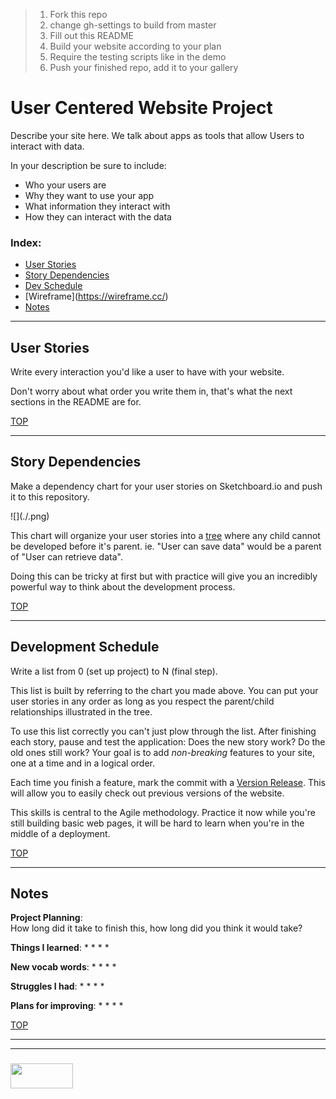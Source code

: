 > 1. Fork this repo
> 2. change gh-settings to build from master
> 3. Fill out this README
> 4. Build your website according to your plan
> 5. Require the testing scripts like in the demo
> 6. Push your finished repo, add it to your gallery


# User Centered Website Project 

Describe your site here.  We talk about apps as tools that allow Users to interact with data. 

In your description be sure to include: 
* Who your users are 
* Why they want to use your app
* What information they interact with
* How they can interact with the data

### Index:
* [User Stories](#user-stories)
* [Story Dependencies](#story-dependencies)
* [Dev Schedule](#development-schedule)
* [Wireframe](https://wireframe.cc/<your wireframe>)
* [Notes](#notes)

---

## User Stories


Write every interaction you'd like a user to have with your website.

Don't worry about what order you write them in, that's what the next sections in the README are for.


[TOP](#index)

---

## Story Dependencies

Make a dependency chart for your user stories on Sketchboard.io and push it to this repository.

![](./<your chart name>.png)

This chart will organize your user stories into a [tree](https://medium.freecodecamp.org/all-you-need-to-know-about-tree-data-structures-bceacb85490c) where any child cannot be developed before it's parent.  ie. "User can save data" would be a parent of "User can retrieve data".

Doing this can be tricky at first but with practice will give you an incredibly powerful way to think about the development process.


[TOP](#index)

---

## Development Schedule

Write a list from 0 (set up project) to N (final step).

This list is built by referring to the chart you made above.  You can put your user stories in any order as long as you respect the parent/child relationships illustrated in the tree.

To use this list correctly you can't just plow through the list.  After finishing each story, pause and test the application:  Does the new story work? Do the old ones still work?  Your goal is to add _non-breaking_ features to your site, one at a time and in a logical order.

Each time you finish a feature, mark the commit with a [Version Release](https://help.github.com/articles/creating-releases/).  This will allow you to easily check out previous versions of the website.

This skills is central to the Agile methodology.  Practice it now while you're still building basic web pages, it will be hard to learn when you're in the middle of a deployment.


[TOP](#index)

---

## Notes

__Project Planning__:  
How long did it take to finish this, how long did you think it would take?

__Things I learned__:
*
*
*
*

__New vocab words__:
*
*
*
*

__Struggles I had__:
* 
*
*
*

__Plans for improving__:
* 
*
*
*


[TOP](#index)

___
___
### <a href="http://elewa.education/blog" target="_blank"><img src="https://user-images.githubusercontent.com/18554853/34921062-506450ae-f97d-11e7-875f-6feeb26ad72d.png" width="100" height="40"/></a>
